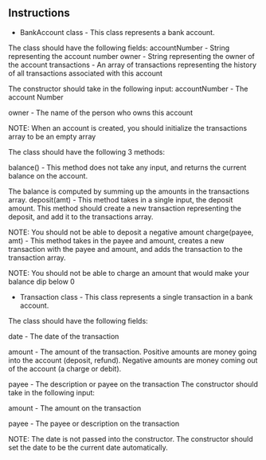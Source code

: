
## Instructions

* BankAccount class - This class represents a bank account.

The class should have the following fields:
accountNumber - String representing the account number
owner - String representing the owner of the account
transactions - An array of transactions representing the history of all transactions associated with this account

The constructor should take in the following input:
accountNumber - The account Number

owner - The name of the person who owns this account

NOTE: When an account is created, you should initialize the transactions array to be an empty array

The class should have the following 3 methods:

balance() - This method does not take any input, and returns the current balance on the account. 

The balance is computed by summing up the amounts in the transactions array.
deposit(amt) - This method takes in a single input, the deposit amount. This method should create a new transaction representing the deposit, and add it to the transactions array.

NOTE: You should not be able to deposit a negative amount
charge(payee, amt) - This method takes in the payee and amount, creates a new transaction with the payee and amount, and adds the transaction to the transaction array.

NOTE: You should not be able to charge an amount that would make your balance dip below 0

* Transaction class - This class represents a single transaction in a bank account.

The class should have the following fields:

date - The date of the transaction

amount - The amount of the transaction. Positive amounts are money going into the account (deposit, refund). Negative amounts are money coming out of the account (a charge or debit).

payee - The description or payee on the transaction
The constructor should take in the following input:

amount - The amount on the transaction

payee - The payee or description on the transaction

NOTE: The date is not passed into the constructor. The constructor should set the date to be the current date automatically.